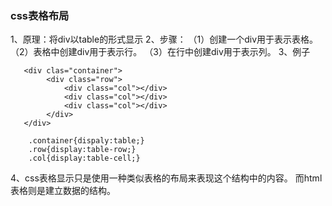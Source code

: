 ### css表格布局

1、原理：将div以table的形式显示
2、步骤：
（1）创建一个div用于表示表格。
（2）表格中创建div用于表示行。
（3）在行中创建div用于表示列。
3、例子

```
   <div clas="container">
        <div class="row">
            <div class="col"></div>
            <div class="col"></div>
            <div class="col"></div>
        </div>
   </div>

    .container{dispaly:table;}
    .row{display:table-row;}
    .col{display:table-cell;}
```

4、css表格显示只是使用一种类似表格的布局来表现这个结构中的内容。 而html表格则是建立数据的结构。

